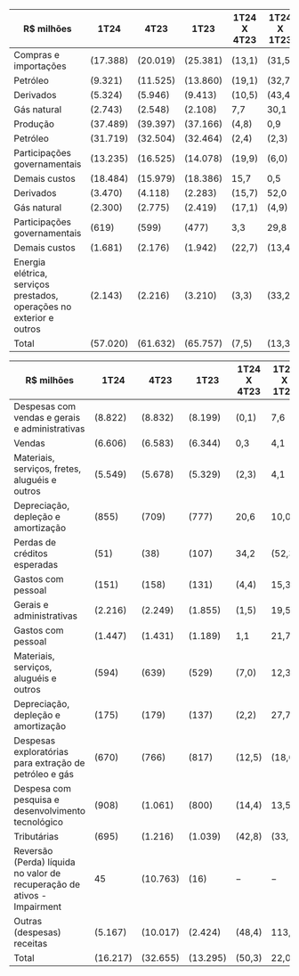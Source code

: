 |R$ milhões|1T24|4T23|1T23|1T24 X 4T23|1T24 X 1T23|
|---|---|---|---|---|---|
|Compras e importações|(17.388)|(20.019)|(25.381)|(13,1)|(31,5)|
|Petróleo|(9.321)|(11.525)|(13.860)|(19,1)|(32,7)|
|Derivados|(5.324)|(5.946)|(9.413)|(10,5)|(43,4)|
|Gás natural|(2.743)|(2.548)|(2.108)|7,7|30,1|
|Produção|(37.489)|(39.397)|(37.166)|(4,8)|0,9|
|Petróleo|(31.719)|(32.504)|(32.464)|(2,4)|(2,3)|
|Participações governamentais|(13.235)|(16.525)|(14.078)|(19,9)|(6,0)|
|Demais custos|(18.484)|(15.979)|(18.386)|15,7|0,5|
|Derivados|(3.470)|(4.118)|(2.283)|(15,7)|52,0|
|Gás natural|(2.300)|(2.775)|(2.419)|(17,1)|(4,9)|
|Participações governamentais|(619)|(599)|(477)|3,3|29,8|
|Demais custos|(1.681)|(2.176)|(1.942)|(22,7)|(13,4)|
|Energia elétrica, serviços prestados, operações no exterior e outros|(2.143)|(2.216)|(3.210)|(3,3)|(33,2)|
|Total|(57.020)|(61.632)|(65.757)|(7,5)|(13,3)|

|R$ milhões|1T24|4T23|1T23|1T24 X 4T23|1T24 X 1T23|
|---|---|---|---|---|---|
|Despesas com vendas e gerais e administrativas|(8.822)|(8.832)|(8.199)|(0,1)|7,6|
|Vendas|(6.606)|(6.583)|(6.344)|0,3|4,1|
|Materiais, serviços, fretes, aluguéis e outros|(5.549)|(5.678)|(5.329)|(2,3)|4,1|
|Depreciação, depleção e amortização|(855)|(709)|(777)|20,6|10,0|
|Perdas de créditos esperadas|(51)|(38)|(107)|34,2|(52,3)|
|Gastos com pessoal|(151)|(158)|(131)|(4,4)|15,3|
|Gerais e administrativas|(2.216)|(2.249)|(1.855)|(1,5)|19,5|
|Gastos com pessoal|(1.447)|(1.431)|(1.189)|1,1|21,7|
|Materiais, serviços, aluguéis e outros|(594)|(639)|(529)|(7,0)|12,3|
|Depreciação, depleção e amortização|(175)|(179)|(137)|(2,2)|27,7|
|Despesas exploratórias para extração de petróleo e gás|(670)|(766)|(817)|(12,5)|(18,0)|
|Despesa com pesquisa e desenvolvimento tecnológico|(908)|(1.061)|(800)|(14,4)|13,5|
|Tributárias|(695)|(1.216)|(1.039)|(42,8)|(33,1)|
|Reversão (Perda) líquida no valor de recuperação de ativos - Impairment|45|(10.763)|(16)|−|−|
|Outras (despesas) receitas|(5.167)|(10.017)|(2.424)|(48,4)|113,2|
|Total|(16.217)|(32.655)|(13.295)|(50,3)|22,0|
